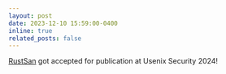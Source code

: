 ```yaml
---
layout: post
date: 2023-12-10 15:59:00-0400
inline: true
related_posts: false
---
```


[RustSan](https://www.usenix.org/conference/usenixsecurity24/presentation/cho-kyuwon) got accepted for publication at Usenix Security 2024!
